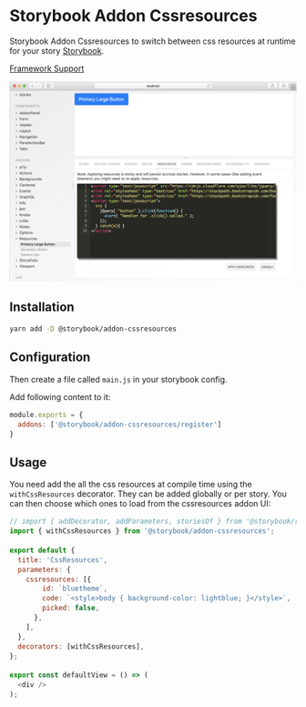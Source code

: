 # Storybook Addon Cssresources

Storybook Addon Cssresources to switch between css resources at runtime for your story [Storybook](https://storybook.js.org).

[Framework Support](https://github.com/storybookjs/storybook/blob/master/ADDONS_SUPPORT.md)

![Storybook Addon Cssresources Demo](docs/demo.gif)

## Installation

```sh
yarn add -D @storybook/addon-cssresources
```

## Configuration

Then create a file called `main.js` in your storybook config.

Add following content to it:

```js
module.exports = {
  addons: ['@storybook/addon-cssresources/register']
}
```

## Usage

You need add the all the css resources at compile time using the `withCssResources` decorator. They can be added globally or per story. You can then choose which ones to load from the cssresources addon UI:

```js
// import { addDecorator, addParameters, storiesOf } from '@storybook/react';
import { withCssResources } from '@storybook/addon-cssresources';

export default {
  title: 'CssResources',
  parameters: {
    cssresources: [{
        id: `bluetheme`,
        code: `<style>body { background-color: lightblue; }</style>`,
        picked: false,
      },
    ],
  },
  decorators: [withCssResources],
};

export const defaultView = () => (
  <div />
);
```
